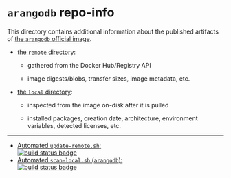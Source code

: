 # `arangodb` repo-info

This directory contains additional information about the published artifacts of [the `arangodb` official image](https://hub.docker.com/_/arangodb/).

-	[the `remote` directory](remote/):

	-	gathered from the Docker Hub/Registry API

	-	image digests/blobs, transfer sizes, image metadata, etc.

-	[the `local` directory](local/):

	-	inspected from the image on-disk after it is pulled

	-	installed packages, creation date, architecture, environment variables, detected licenses, etc.

---

-	[Automated `update-remote.sh`:  
	![build status badge](https://doi-janky.infosiftr.net/job/repo-info/job/remote/badge/icon)](https://doi-janky.infosiftr.net/job/repo-info/job/remote/)
-	[Automated `scan-local.sh` (`arangodb`):  
	![build status badge](https://doi-janky.infosiftr.net/job/repo-info/job/local/job/arangodb/badge/icon)](https://doi-janky.infosiftr.net/job/repo-info/job/local/job/arangodb)
